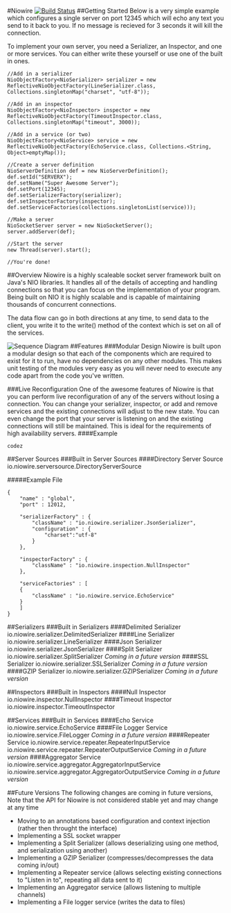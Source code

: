 #Niowire [![Build Status](http://jenkins.houliston.me/job/Niowire/badge/icon)](http://jenkins.houliston.me/job/Niowire/)
##Getting Started
Below is a very simple example which configures a single server on port 12345 which will echo any text you send to it back to you. If no message is recieved for 3 seconds it will kill the connection.

To implement your own server, you need a Serializer, an Inspector, and one or more services. You can either write these yourself or use one of the built in ones.

```
//Add in a serializer
NioObjectFactory<NioSerializer> serializer = new ReflectiveNioObjectFactory(LineSerializer.class, Collections.singletonMap("charset", "utf-8"));

//Add in an inspector
NioObjectFactory<NioInspector> inspector = new ReflectiveNioObjectFactory(TimeoutInspector.class, Collections.singletonMap("timeout", 3000));

//Add in a service (or two)
NioObjectFactory<NioService> service = new ReflectiveNioObjectFactory(EchoService.class, Collections.<String, Object>emptyMap());

//Create a server definition
NioServerDefinition def = new NioServerDefinition();
def.setId("SERVERX");
def.setName("Super Awesome Server");
def.setPort(12345);
def.setSerializerFactory(serializer);
def.setInspectorFactory(inspector);
def.setServiceFactories(collections.singletonList(service)));

//Make a server
NioSocketServer server = new NioSocketServer();
server.addServer(def);

//Start the server
new Thread(server).start();

//You're done!
```
##Overview
Niowire is a highly scaleable socket server framework built on Java's NIO libraries. It handles all of the details of accepting and handling connections so that you can focus on the implementation of your program. Being built on NIO it is highly scalable and is capable of maintaining thousands of concurrent connections.

The data flow can go in both directions at any time, to send data to the client, you write it to the write() method of the context which is set on all of the services.

![Sequence Diagram](http://www.websequencediagrams.com/cgi-bin/cdraw?lz=dGl0bGUgRmxvdyBvZiBEYXRhCmxvb3AKICAgIE5ldHdvcmstPlNlcmlhbGl6ZXI6IFNlbmQgUmF3ACYGICAgIAAUCi0-SW5zcGVjdG8AIQhQYXJzZWQAIgoAFwkAUAV2aWNlcwBMB0F1dGhlbnRpY2F0ACUMb3B0AIEHBSAgICBub3RlIHJpZ2h0IG9mIAA2CnMARAYgbQAWBXNlbmQgZGF0YSBiYWNrADQJAGcIAIE7E09iamVjAF0KAIFEDACBfAcAgWwLQnl0ZXMAghoFZW5kCmVuZAo&s=napkin)
##Features
###Modular Design
Niowire is built upon a modular design so that each of the components which are required to exist for it to run, have no dependencies on any other modules. This makes unit testing of the modules very easy as you will never need to execute any code apart from the code you've written.

###Live Reconfiguration
One of the awesome features of Niowire is that you can perform live reconfiguration of any of the servers without losing a connection. You can change your serializer, inspector, or add and remove services and the existing connections will adjust to the new state. You can even change the port that your server is listening on and the existing connections will still be maintained. This is ideal for the requirements of high availability servers.
####Example
```
codez
```
##Server Sources
###Built in Server Sources
####Directory Server Source
    io.niowire.serversource.DirectoryServerSource

#####Example File
```
{
	"name" : "global",
	"port" : 12012,

	"serializerFactory" : {
		"className" : "io.niowire.serializer.JsonSerializer",
		"configuration" : {
			"charset":"utf-8"
		}
	},

	"inspectorFactory" : {
		"className" : "io.niowire.inspection.NullInspector"
	},

	"serviceFactories" : [
	{
		"className" : "io.niowire.service.EchoService"
	}
	]
}
```
##Serializers
###Built in Serializers
####Delimited Serializer
    io.niowire.serializer.DelimitedSerializer
####Line Serializer
    io.niowire.serializer.LineSerializer
####Json Serializer
    io.niowire.serializer.JsonSerializer
####Split Serializer
    io.niowire.serializer.SplitSerializer
*Coming in a future version*
####SSL Serializer
    io.niowire.serializer.SSLSerializer
*Coming in a future version*
####GZIP Serializer
    io.niowire.serializer.GZIPSerializer
*Coming in a future version*

##Inspectors
###Built in Inspectors
####Null Inspector
    io.niowire.inspector.NullInspector
####Timeout Inspector
    io.niowire.inspector.TimeoutInspector

##Services
###Built in Services
####Echo Service
    io.niowire.service.EchoService
####File Logger Service
    io.niowire.service.FileLogger
*Coming in a future version*
####Repeater Service
    io.niowire.service.repeater.RepeaterInputService
    io.niowire.service.repeater.RepeaterOutputService
*Coming in a future version*
####Aggregator Service
    io.niowire.service.aggregator.AggregatorInputService
    io.niowire.service.aggregator.AggregatorOutputService
*Coming in a future version*

##Future Versions
The following changes are coming in future versions, Note that the API for Niowire is not considered stable yet and may change at any time

- Moving to an annotations based configuration and context injection (rather then throught the interface)
- Implementing a SSL socket wrapper
- Implementing a Split Serializer (allows deserializing using one method, and serialization using another)
- Implementing a GZIP Serializer (compresses/decompresses the data coming in/out)
- Implementing a Repeater service (allows selecting existing connections to "Listen in to", repeating all data sent to it)
- Implementing an Aggregator service (allows listening to multiple channels)
- Implementing a File logger service (writes the data to files)